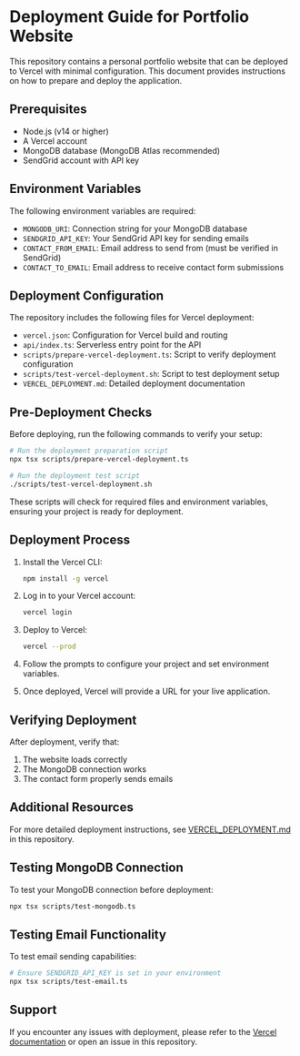 # Deployment Guide for Portfolio Website

This repository contains a personal portfolio website that can be deployed to Vercel with minimal configuration. This document provides instructions on how to prepare and deploy the application.

## Prerequisites

- Node.js (v14 or higher)
- A Vercel account
- MongoDB database (MongoDB Atlas recommended)
- SendGrid account with API key

## Environment Variables

The following environment variables are required:

- `MONGODB_URI`: Connection string for your MongoDB database
- `SENDGRID_API_KEY`: Your SendGrid API key for sending emails
- `CONTACT_FROM_EMAIL`: Email address to send from (must be verified in SendGrid)
- `CONTACT_TO_EMAIL`: Email address to receive contact form submissions

## Deployment Configuration

The repository includes the following files for Vercel deployment:

- `vercel.json`: Configuration for Vercel build and routing
- `api/index.ts`: Serverless entry point for the API
- `scripts/prepare-vercel-deployment.ts`: Script to verify deployment configuration
- `scripts/test-vercel-deployment.sh`: Script to test deployment setup
- `VERCEL_DEPLOYMENT.md`: Detailed deployment documentation

## Pre-Deployment Checks

Before deploying, run the following commands to verify your setup:

```bash
# Run the deployment preparation script
npx tsx scripts/prepare-vercel-deployment.ts

# Run the deployment test script
./scripts/test-vercel-deployment.sh
```

These scripts will check for required files and environment variables, ensuring your project is ready for deployment.

## Deployment Process

1. Install the Vercel CLI:
   ```bash
   npm install -g vercel
   ```

2. Log in to your Vercel account:
   ```bash
   vercel login
   ```

3. Deploy to Vercel:
   ```bash
   vercel --prod
   ```

4. Follow the prompts to configure your project and set environment variables.

5. Once deployed, Vercel will provide a URL for your live application.

## Verifying Deployment

After deployment, verify that:

1. The website loads correctly
2. The MongoDB connection works
3. The contact form properly sends emails

## Additional Resources

For more detailed deployment instructions, see [VERCEL_DEPLOYMENT.md](./VERCEL_DEPLOYMENT.md) in this repository.

## Testing MongoDB Connection

To test your MongoDB connection before deployment:

```bash
npx tsx scripts/test-mongodb.ts
```

## Testing Email Functionality

To test email sending capabilities:

```bash
# Ensure SENDGRID_API_KEY is set in your environment
npx tsx scripts/test-email.ts
```

## Support

If you encounter any issues with deployment, please refer to the [Vercel documentation](https://vercel.com/docs) or open an issue in this repository.